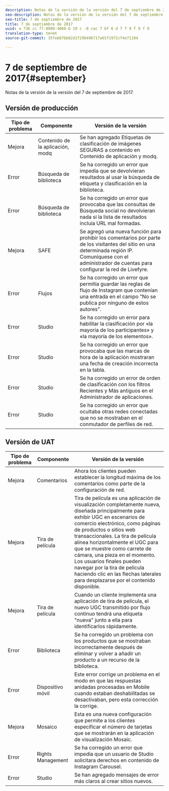 ```yaml
---
description: Notas de la versión de la versión del 7 de septiembre de 2017.
seo-description: Notas de la versión de la versión del 7 de septiembre de 2017.
seo-title: 7 de septiembre de 2017
title: 7 de septiembre de 2017
uuid: a 736 cc 77-8989-4066-b 19 c -8 cac 7 bf 6 d 7 f 9 f 9 f 9
translation-type: tm+mt
source-git-commit: 35feb87bb82d1f298496717a65f1972cf4e71104

---
```



# 7 de septiembre de 2017{#september}

Notas de la versión de la versión del 7 de septiembre de 2017.

## Versión de producción

| **Tipo de problema** | **Componente** | **Versión de la versión** |
|---|---|---|
| Mejora | Contenido de la aplicación, modq | Se han agregado Etiquetas de clasificación de imágenes SEGURAS a contenido en Contenido de aplicación y modq. |
| Error | Búsqueda de biblioteca | Se ha corregido un error que impedía que se devolvieran resultados al usar la búsqueda de etiqueta y clasificación en la biblioteca. |
| Error | Búsqueda de biblioteca | Se ha corregido un error que provocaba que las consultas de Búsqueda social no devolvieran nada si la lista de resultados incluía URL mal formadas. |
| Mejora | SAFE | Se agregó una nueva función para prohibir los comentarios por parte de los visitantes del sitio en una determinada región IP. Comuníquese con el administrador de cuentas para configurar la red de Livefyre. |
| Error | Flujos | Se ha corregido un error que permitía guardar las reglas de flujo de Instagram que contenían una entrada en el campo &quot;No se publica por ninguno de estos autores&quot;. |
| Error | Studio | Se ha corregido un error para habilitar la clasificación por «la mayoría de los participantes» y «la mayoría de los elementos». |
| Error | Studio | Se ha corregido un error que provocaba que las marcas de hora de la aplicación mostraran una fecha de creación incorrecta en la tabla. |
| Error | Studio | Se ha corregido un error de orden de clasificación con los filtros Recientes y Más antiguos en el Administrador de aplicaciones. |
| Error | Studio | Se ha corregido un error que ocultaba otras redes conectadas que no se mostraban en el conmutador de perfiles de red. |

## Versión de UAT

| **Tipo de problema** | **Componente** | **Versión de la versión** |
|---|---|---|
| Mejora | Comentarios | Ahora los clientes pueden establecer la longitud máxima de los comentarios como parte de la configuración de red. |
| Mejora | Tira de película | Tira de película es una aplicación de visualización completamente nueva, diseñada principalmente para exhibir UGC en escenarios de comercio electrónico, como páginas de productos o sitios web transaccionales. La tira de película alinea horizontalmente el UGC para que se muestre como carrete de cámara, una pieza en el momento. Los usuarios finales pueden navegar por la tira de película haciendo clic en las flechas laterales para desplazarse por el contenido disponible. |
| Mejora | Tira de película | Cuando un cliente implementa una aplicación de tira de película, el nuevo UGC transmitido por flujo continuo tendrá una etiqueta &quot;nueva&quot; junto a ella para identificarlos rápidamente. |
| Error | Biblioteca | Se ha corregido un problema con los productos que se mostraban incorrectamente después de eliminar y volver a añadir un producto a un recurso de la biblioteca. |
| Error | Dispositivo móvil | Este error corrige un problema en el modo en que las respuestas anidadas procesadas en Mobile cuando estaban deshabilitadas se desactivaban, pero esta corrección la corrige. |
| Mejora | Mosaico | Esta es una nueva configuración que permite a los clientes especificar el número de tarjetas que se mostrarán en la aplicación de visualización Mosaic. |
| Error | Rights Management | Se ha corregido un error que impedía que un usuario de Studio solicitara derechos en contenido de Instagram Carousel. |
| Error | Studio | Se han agregado mensajes de error más claros al crear sitios nuevos. |

